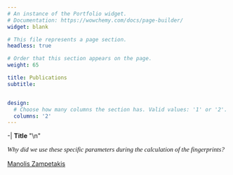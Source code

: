 ```yaml
---
# An instance of the Portfolio widget.
# Documentation: https://wowchemy.com/docs/page-builder/
widget: blank

# This file represents a page section.
headless: true

# Order that this section appears on the page.
weight: 65

title: Publications
subtitle: 


design:
  # Choose how many columns the section has. Valid values: '1' or '2'.
  columns: '2'
---
```

-|
**Title** "\n"

<p style="font-family: times, serif; font-size:11pt; font-style:italic">
    Why did we use these specific parameters during the calculation of the fingerprints?
</p>
<a href="https://mzampet.com">Manolis Zampetakis</a>